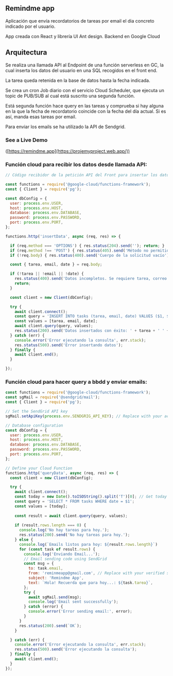 ## Remindme app

Aplicación que envía recordatorios de tareas por email el dia concreto indicado por el usuario.

App creada con React y librería UI Ant design. Backend en Google Cloud


## Arquitectura

Se realiza una llamada API al Endpoint de una función serverless en GC, la cual inserta los datos del usuario en una SQL recogidos en el front end.

La tarea queda retenida en la base de datos hasta la fecha indicada.

Se crea un cron Job diario con el servicio Cloud Scheduler, que ejecuta un topic de PUB/SUB al cual está suscrito una segunda función.

Está segunda función hace query en las tareas y comprueba si hay alguna en la que la fecha de recordatorio coincide con la fecha del día actual. Si es así, manda esas tareas por email. 

Para enviar los emails se ha utilizado la API de Sendgrid. 

### See a Live Demo

([https://remindme.app](https://projemyproject.web.app/))


### Función cloud para recibir los datos desde llamada API:

```javascript
// Código recibidor de la petición API del Front para insertar los datos en la SQL

const functions = require('@google-cloud/functions-framework');
const { Client } = require('pg');

const dbConfig = {
  user: process.env.USER,
  host: process.env.HOST, 
  database: process.env.DATABASE,
  password: process.env.PASSWORD,
  port: process.env.PORT,
};

functions.http('insertData', async (req, res) => {  

  if (req.method === 'OPTIONS') { res.status(204).send(''); return; }
  if (req.method !== 'POST') { res.status(405).send('Método no permitido'); return; }
  if (!req.body) { res.status(400).send('Cuerpo de la solicitud vacío'); return; }

  const { tarea, email, date } = req.body;

  if (!tarea || !email || !date) {
    res.status(400).send('Datos incompletos. Se requiere tarea, correo electrónico y fecha');
    return;
  }

  const client = new Client(dbConfig);

  try {
    await client.connect();
    const query = 'INSERT INTO tasks (tarea, email, date) VALUES ($1, $2, $3)';
    const values = [tarea, email, date];
    await client.query(query, values);
    res.status(200).send('Datos insertados con éxito: ' + tarea + ' ' + email + ' ' + date);
  } catch (err) {
    console.error('Error ejecutando la consulta', err.stack);
    res.status(500).send('Error insertando datos');
  } finally {
    await client.end();
  }

});
```

### Función cloud para hacer query a bbdd y enviar emails:

```javascript
const functions = require('@google-cloud/functions-framework');
const sgMail = require('@sendgrid/mail');
const { Client } = require('pg');

// Set the SendGrid API key
sgMail.setApiKey(process.env.SENDGRIG_API_KEY); // Replace with your actual SendGrid API key

// Database configuration
const dbConfig = {
  user: process.env.USER,
  host: process.env.HOST,
  database: process.env.DATABASE,
  password: process.env.PASSWORD,
  port: process.env.PORT,
};

// Define your Cloud Function
functions.http('queryData', async (req, res) => {
  const client = new Client(dbConfig);

  try {
    await client.connect();
    const today = new Date().toISOString().split('T')[0]; // Get today's date in YYYY-MM-DD format
    const query = 'SELECT * FROM tasks WHERE date = $1';
    const values = [today];
    
    const result = await client.query(query, values);
    
    if (result.rows.length === 0) {
      console.log('No hay tareas para hoy.');
      res.status(200).send('No hay tareas para hoy.');
    } else {
      console.log(`Emails listos para hoy: ${result.rows.length}`)
      for (const task of result.rows) {
        console.log('Enviando Email...');
        // Email sending code using SendGrid
        const msg = {
          to: task.email,
          from: 'reminmeapp@gmail.com', // Replace with your verified sender email in SendGrid
          subject: 'Remindme App',
          text: `Hola! Recuerda que para hoy...: ${task.tarea}`,
        };
        try {
          await sgMail.send(msg);
          console.log('Email sent successfully');
        } catch (error) {
          console.error('Error sending email:', error);
        }
      }
      res.status(200).send(`OK`);
    }

  } catch (err) {
    console.error('Error ejecutando la consulta', err.stack);
    res.status(500).send('Error ejecutando la consulta');
  } finally {
    await client.end();
  }
});



